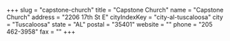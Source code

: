 +++
slug = "capstone-church"
title = "Capstone Church"
name = "Capstone Church"
address = "2206 17th St E"
cityIndexKey = "city-al-tuscaloosa"
city = "Tuscaloosa"
state = "AL"
postal = "35401"
website = ""
phone = "205 462-3958"
fax = ""
+++
